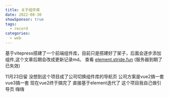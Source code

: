 ```yaml
---
title: 关于组件库
date: 2022-08-30
showSponsor: true
tags:
  - record
categories:
  - web
---
```


基于vitepress搭建了一个前端组件库，目前只是搭建好了架子，后面会逐步添加组件,这个文章后期会改成更新记录md。
查看 [element.stride.fun](https://element.stride.fun) (服务器到期了 已失效)

11月23日留 没想到这个项目成了公司切换组件库的导航页
公司方案是vue2搞一套 vue3搞一套 现在vue2终于搞完了 直接基于element迭代了 这个项目我自己做引导页 嗨嗨
